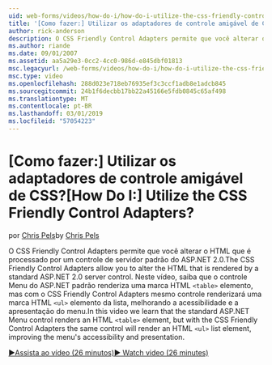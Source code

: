 ```yaml
---
uid: web-forms/videos/how-do-i/how-do-i-utilize-the-css-friendly-control-adapters
title: '[Como fazer:] Utilizar os adaptadores de controle amigável de CSS? | Microsoft Docs'
author: rick-anderson
description: O CSS Friendly Control Adapters permite que você alterar o HTML que é processado por um controle de servidor padrão do ASP.NET 2.0. Neste vídeo, saiba que o stan...
ms.author: riande
ms.date: 09/01/2007
ms.assetid: aa5a29e3-0cc2-4cc0-986d-e845dbf01813
msc.legacyurl: /web-forms/videos/how-do-i/how-do-i-utilize-the-css-friendly-control-adapters
msc.type: video
ms.openlocfilehash: 288d023e718eb76935ef3c3ccf1adb8e1adcb845
ms.sourcegitcommit: 24b1f6decbb17bb22a45166e5fdb0845c65af498
ms.translationtype: MT
ms.contentlocale: pt-BR
ms.lasthandoff: 03/01/2019
ms.locfileid: "57054223"
---
```

<a name="how-do-i-utilize-the-css-friendly-control-adapters"></a><span data-ttu-id="58350-105">[Como fazer:] Utilizar os adaptadores de controle amigável de CSS?</span><span class="sxs-lookup"><span data-stu-id="58350-105">[How Do I:] Utilize the CSS Friendly Control Adapters?</span></span>
====================
<span data-ttu-id="58350-106">por [Chris Pels](https://twitter.com/chrispels)</span><span class="sxs-lookup"><span data-stu-id="58350-106">by [Chris Pels](https://twitter.com/chrispels)</span></span>

<span data-ttu-id="58350-107">O CSS Friendly Control Adapters permite que você alterar o HTML que é processado por um controle de servidor padrão do ASP.NET 2.0.</span><span class="sxs-lookup"><span data-stu-id="58350-107">The CSS Friendly Control Adapters allow you to alter the HTML that is rendered by a standard ASP.NET 2.0 server control.</span></span> <span data-ttu-id="58350-108">Neste vídeo, saiba que o controle Menu do ASP.NET padrão renderiza uma marca HTML `<table>` elemento, mas com o CSS Friendly Control Adapters mesmo controle renderizará uma marca HTML `<ul>` elemento da lista, melhorando a acessibilidade e a apresentação do menu.</span><span class="sxs-lookup"><span data-stu-id="58350-108">In this video we learn that the standard ASP.NET Menu control renders an HTML `<table>` element, but with the CSS Friendly Control Adapters the same control will render an HTML `<ul>` list element, improving the menu's accessibility and presentation.</span></span> 

[<span data-ttu-id="58350-109">&#9654;Assista ao vídeo (26 minutos)</span><span class="sxs-lookup"><span data-stu-id="58350-109">&#9654; Watch video (26 minutes)</span></span>](https://channel9.msdn.com/Blogs/ASP-NET-Site-Videos/how-do-i-utilize-the-css-friendly-control-adapters)
